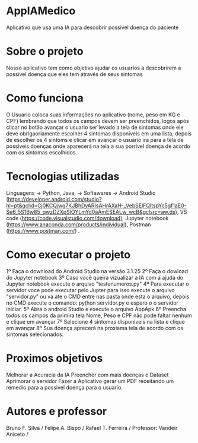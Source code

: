 # AppIAMedico
Aplicativo que usa uma IA para descobrir possivel doença do paciente

# Sobre o projeto
Nosso aplicativo tem como objetivo ajudar os usuarios a descobrirem a possivel doença que eles tem através de seus sintomas

# Como funciona
O Usuario coloca suas informações no aplicativo (nome, peso em KG e CPF) lembrando que todos os campos devem ser preenchidos, logos após clicar no botão avançar o usuario ser´levado a tela de sintomas onde ele deve obrigaoriamente escolher 4 sintomas disponiveis em uma lista, depois de escolher os 4 sintoms e clicar em avançar o usuario ira para a tela de possiveis doenças onde aparecerá na tela a sua porrivel doença de acordo com os sintomas escolhidos.

# Tecnologias utilizadas
Linguagens -> Python, Java, -> 
Softawares -> Android Studio (https://developer.android.com/studio?hl=pt&gclid=Cj0KCQjwg7KJBhDyARIsAHrAXaH-_VebSElFQltspYc5gf1aE0-Se6_5S1Bw85_qwzDZXpSlOYLmYd0aAmESEALw_wcB&gclsrc=aw.ds), VS code (https://code.visualstudio.com/download), Jupyter notebook (https://www.anaconda.com/products/individual), Postman (https://www.postman.com/) .

# Como executar o projeto
1º Faça o download do Android Studio na versão 3.1.25 
2º Faça o dowload do Jupyter notebook 
3º Caso você queira vizualizar a IA com a ajuda do Jupyter notebook execute o arquivo "testenumeros.py"
4º Para executar o servidor voce pode executar pelo Jupter para isso execute o arquivo "servidor.py" ou va ate o CMD entre nas pasta onde esta o arquivo, depois no CMD execute o comando: python servidor.py e espero o o servidor iniciar.
5º Abra o android Studio e execute o arquivo AppApk
6º Preencha todos os campos da primira tela Nome, Peso e CPF não pode faltar nenhum e clique em avançar
7º Selecione 4 sintomas disponiveis na lista e clique em avançar
8º Sua doença aprecerá na proxiama tela de acordo com os sintomas selecionados.

# Proximos objetivos
Melhorar a Acuracia da IA
Preencher com mais doenças o Dataset
Aprimorar o servidor
Fazer a Aplicativo gerar um PDF receitando um remedio para a possivel doença para o usuario. 

# Autores e professor
Bruno F. Silva /
Felipe A. Bispo  / 
Rafael T. Ferreira /
Professor: Vandeir Aniceto /

